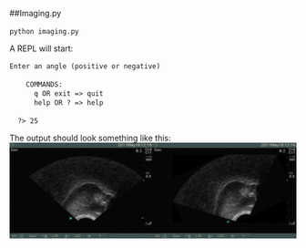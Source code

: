 ##Imaging.py

`python imaging.py`  

A REPL will start:  

```
Enter an angle (positive or negative)

    COMMANDS:
      q OR exit => quit
      help OR ? => help

  ?> 25
```

The output should look something like this:  
<a href="url"><img src="output/25-degrees.jpg" align="center" height="80%"></a>
